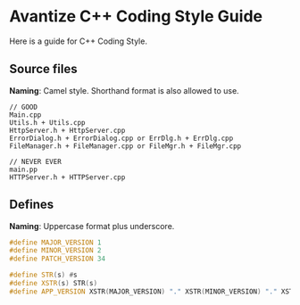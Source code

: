 # Avantize C++ Coding Style Guide

Here is a guide for C++ Coding Style.

## Source files

   __Naming__: Camel style. Shorthand format is also allowed to use.
   
   ```
   // GOOD
   Main.cpp
   Utils.h + Utils.cpp
   HttpServer.h + HttpServer.cpp
   ErrorDialog.h + ErrorDialog.cpp or ErrDlg.h + ErrDlg.cpp
   FileManager.h + FileManager.cpp or FileMgr.h + FileMgr.cpp
   
   // NEVER EVER
   main.pp
   HTTPServer.h + HTTPServer.cpp
   ```

## Defines

   __Naming__: Uppercase format plus underscore.
   
   ``` cpp
   #define MAJOR_VERSION 1
   #define MINOR_VERSION 2
   #define PATCH_VERSION 34

   #define STR(s) #s
   #define XSTR(s) STR(s)
   #define APP_VERSION XSTR(MAJOR_VERSION) "." XSTR(MINOR_VERSION) "." XSTR(PATCH_VERSION)
   ```

